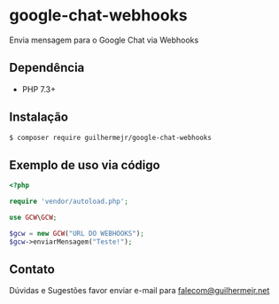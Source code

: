 # google-chat-webhooks

Envia mensagem para o Google Chat via Webhooks

## Dependência

* PHP 7.3+

## Instalação

``` bash
$ composer require guilhermejr/google-chat-webhooks
```

## Exemplo de uso via código
```php
<?php

require 'vendor/autoload.php';

use GCW\GCW;

$gcw = new GCW("URL DO WEBHOOKS");
$gcw->enviarMensagem("Teste!");
```

## Contato
Dúvidas e Sugestões favor enviar e-mail para falecom@guilhermejr.net